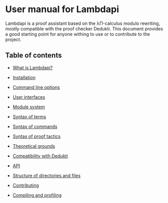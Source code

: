 User manual for Lambdapi
========================

Lambdapi is a proof assistant based on the λΠ-calculus modulo rewriting,
mostly compatible with the proof checker Dedukti. This document provides
a good starting point for anyone withing to use or to contribute to the
project.

Table of contents
-----------------

 - [What is Lambdapi?](sections/about.md)

 - [Installation](sections/install.md)
 
 - [Command line options](sections/options.md)

 - [User interfaces](sections/ui.md)

 - [Module system](sections/module.md)

 - [Syntax of terms](sections/terms.md)

 - [Syntax of commands](sections/commands.md)

 - [Syntax of proof tactics](sections/tactics.md)

 - [Theoretical grounds](sections/theory.md)
 
 - [Compatibility with Dedukti](sections/dedukti.md)
 
 - [API](sections/api.md)

 - [Structure of directories and files](sections/structure.md)
 
 - [Contributing](CONTRIBUTING.md)
 
 - [Compiling and profiling](sections/devel.md)
